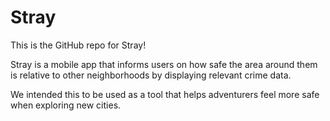 # Stray

This is the GitHub repo for Stray!

Stray is a mobile app that informs users on how safe the area around them is relative to other neighborhoods by displaying relevant crime data. 
 
We intended this to be used as a tool that helps adventurers feel more safe when exploring new cities.
